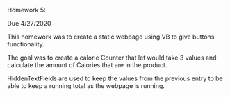 Homework 5:

Due 4/27/2020

This homework was to create a static webpage using VB to give buttons functionality.

The goal was to create a calorie Counter that let would take 3 values and calculate the amount of Calories that are in the product.

HiddenTextFields are used to keep the values from the previous entry to be able to keep a running total as the webpage is running.
